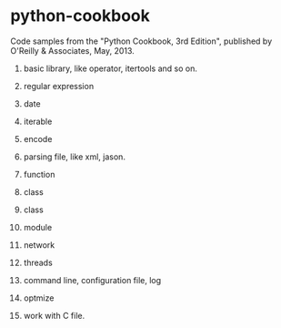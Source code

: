 python-cookbook
===============

Code samples from the "Python Cookbook, 3rd Edition", published by O'Reilly &amp; Associates, May, 2013. 

1. basic library, like operator, itertools and so on.

2. regular expression

3. date

4. iterable

5. encode

6. parsing file, like xml, jason.

7. function

8. class

9. class

10. module

11. network

12. threads

13. command line, configuration file, log

14. optmize

15. work with C file.
